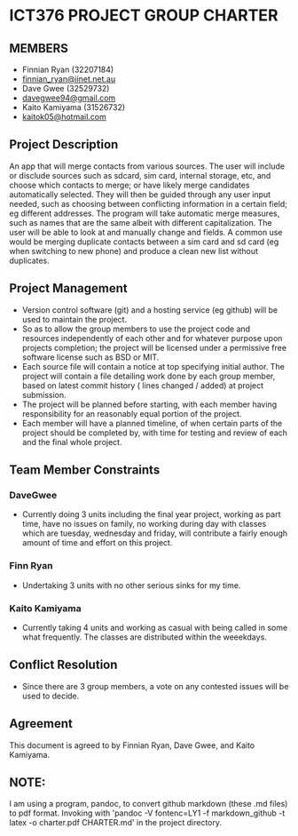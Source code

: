 # ICT376 PROJECT GROUP CHARTER

## MEMBERS
* Finnian Ryan (32207184)
 * finnian_ryan@iinet.net.au
* Dave Gwee (32529732)
 * davegwee94@gmail.com
* Kaito Kamiyama (31526732)
 * kaitok05@hotmail.com

## Project Description
An app that will merge contacts from various sources. The user will include or disclude sources such as sdcard, sim card, internal storage, etc, and choose which contacts to merge; or have likely merge candidates automatically selected. They will then be guided through any user input needed, such as choosing between conflicting information in a certain field; eg different addresses. The program will take automatic merge measures, such as names that are the same albeit with different capitalization. The user will be able to look at and manually change and fields. A common use would be merging duplicate contacts between a sim card and sd card (eg when switching to new phone) and produce a clean new list without duplicates.

## Project Management
* Version control software (git) and a hosting service (eg github) will be used to maintain the project.
* So as to allow the group members to use the project code and resources independently of each other and for whatever purpose upon projects completion; the project will be licensed under a permissive free software license such as BSD or MIT.
* Each source file will contain a notice at top specifying initial author. The project will contain a file detailing work done by each group member, based on latest commit history ( lines changed / added) at project submission. 
* The project will be planned before starting, with each member having responsibility for an reasonably equal portion of the project.
* Each member will have a planned timeline, of when certain parts of the project should be completed by, with time for testing and review of each and the final whole project.

## Team Member Constraints
### DaveGwee
* Currently doing 3 units including the final year project, working as part time, have no issues on family, no working during day with classes which are tuesday, wednesday and friday, will contribute a 
fairly enough amount of time and effort on this project.

### Finn Ryan
* Undertaking 3 units with no other serious sinks for my time.

### Kaito Kamiyama
* Currently taking 4 units and working as casual with being called in some what frequently. The classes are distributed within the weeekdays.

## Conflict Resolution
* Since there are 3 group members, a vote on any contested issues will be used to decide.

## Agreement
This document is agreed to by Finnian Ryan, Dave Gwee, and Kaito Kamiyama.

## NOTE:
I am using a program, pandoc, to convert github markdown (these .md files) to pdf format. 
Invoking with 'pandoc -V fontenc=LY1 -f markdown_github -t latex -o charter.pdf CHARTER.md' in the project directory.
